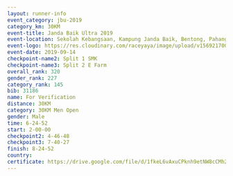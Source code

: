 ```yaml
---
layout: runner-info 
event_category: jbu-2019 
category_km: 30KM 
event-title: Janda Baik Ultra 2019
event-location: Sekolah Kebangsaan, Kampung Janda Baik, Bentong, Pahang, Malaysia 
event-logo: https://res.cloudinary.com/raceyaya/image/upload/v1569217009/logo/janda-baik_vch1pc.jpg 
event-date: 2019-09-14 
checkpoint-name2: Split 1 SMK 
checkpoint-name3: Split 2 E Farm 
overall_rank: 320
gender_rank: 227
category_rank: 145
bib: 31186
name: For Verification
distance: 30KM
category: 30KM Men Open
gender: Male
time: 6-24-52
start: 2-00-00
checkpoint2: 4-46-48
checkpoint3: 7-40-27
finish: 8-24-52
country: 
certificate: https://drive.google.com/file/d/1fkeL6vAxuCPknh9etNW8cCMh28GjYsS8/view?usp=sharing
---
```

